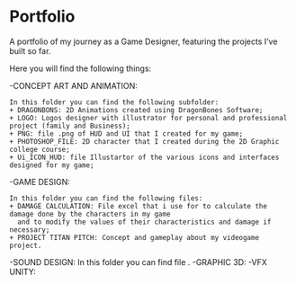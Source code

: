 # Portfolio
A portfolio of my journey as a Game Designer, featuring the projects I’ve built so far.

Here you will find the following things:

-CONCEPT ART AND ANIMATION:

    In this folder you can find the following subfolder:
    + DRAGONBONS: 2D Animations created using DragonBones Software;
    + LOGO: Logos designer with illustrator for personal and professional project (family and Business);
    + PNG: file .png of HUD and UI that I created for my game;
    + PHOTOSHOP_FILE: 2D character that I created during the 2D Graphic college course;
    + Ui_ICON_HUD: file Illustartor of the various icons and interfaces designed for my game;

-GAME DESIGN:

    In this folder you can find the following files:
    + DAMAGE CALCULATION: File excel that i use for to calculate the damage done by the characters in my game 
      and to modify the values of their characteristics and damage if necessary;
    + PROJECT TITAN PITCH: Concept and gameplay about my videogame project.
      
-SOUND DESIGN:
     In this folder you can find file .
-GRAPHIC 3D:
-VFX UNITY:

